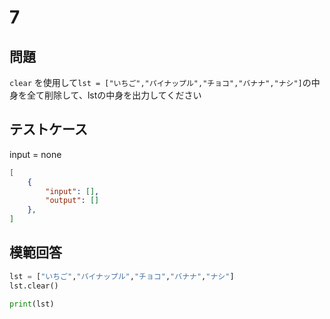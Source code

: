 # 7
## 問題

`clear` を使用して`lst = ["いちご","パイナップル","チョコ","バナナ","ナシ"]`の中身を全て削除して、lstの中身を出力してください

## テストケース
input = none
```json
[
	{
		"input": [],
		"output": []
  	},
]
```

## 模範回答
```python
lst = ["いちご","パイナップル","チョコ","バナナ","ナシ"]
lst.clear()

print(lst)
```